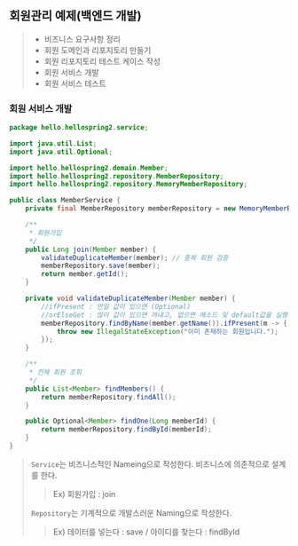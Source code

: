 ##  회원관리 예제(백엔드 개발)

>- 비즈니스 요구사항 정리 
>- 회원 도메인과 리포지토리 만들기 
>- 회원 리포지토리 테스트 케이스 작성 
>- 회원 서비스 개발 
>- 회원 서비스 테스트

### 회원 서비스 개발 

```java
package hello.hellospring2.service;

import java.util.List;
import java.util.Optional;

import hello.hellospring2.domain.Member;
import hello.hellospring2.repository.MemberRepository;
import hello.hellospring2.repository.MemoryMemberRepository;

public class MemberService {
	private final MemberRepository memberRepository = new MemoryMemberRepository();

	/**
	 * 회원가입
	 */
	public Long join(Member member) {
		validateDuplicateMember(member); // 중복 회원 검증
		memberRepository.save(member);
		return member.getId();
	}

	private void validateDuplicateMember(Member member) {
		//ifPresent : 만일 값이 있으면 (Optional)
		//orElseGet : 많이 값이 있으면 꺼내고, 없으면 메소드 및 default값을 실행해
		memberRepository.findByName(member.getName()).ifPresent(m -> { 
			throw new IllegalStateException("이미 존재하는 회원입니다.");
		});
	}

	/**
	 * 전체 회원 조회
	 */
	public List<Member> findMembers() {
		return memberRepository.findAll();
	}

	public Optional<Member> findOne(Long memberId) {
		return memberRepository.findById(memberId);
	}
}
```



> `Service`는 비즈니스적인 Nameing으로 작성한다. 비즈니스에 의존적으로 설계를 한다.
>
> > Ex) 회원가입 :  join
>
> `Repository`는 기계적으로 개발스러운 Naming으로 작성한다.
>
> > Ex) 데이터를 넣는다 : save  / 아이디를 찾는다 : findById

